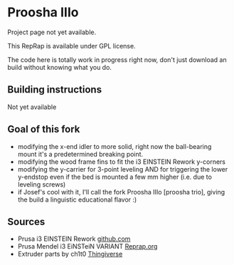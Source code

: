 Proosha IIIo
=========================

Project page not yet available.

This RepRap is available under GPL license.

The code here is totally work in progress right now, don't just download an build without knowing what you do.


Building instructions
-------------------------

Not yet available


Goal of this fork
-------------------------

* modifying the x-end idler to more solid, right now the ball-bearing mount it's a predetermined breaking point.
* modifying the wood frame fins to fit the i3 EINSTEIN Rework y-corners
* modifying the y-carrier for 3-point leveling AND for triggering the lower y-endstop even if the bed is mounted a few mm higher (i.e. due to leveling screws)
* if Josef's cool with it, I'll call the fork Proosha IIIo [proosha trio], giving the build a linguistic educational flavor :)

Sources
-------------------------

* Prusa i3 EINSTEIN Rework [github.com](https://github.com/iamnotachoice/Prusai3_EINSTEIN_Reworked)
* Prusa Mendel i3 EiNSTeiN VARIANT [Reprap.org](http://reprap.org/wiki/Prusa_i3_Build_Manual#EiNSTeiN_VARIANT)
* Extruder parts by ch1t0 [Thingiverse](http://www.thingiverse.com/thing:76660)
